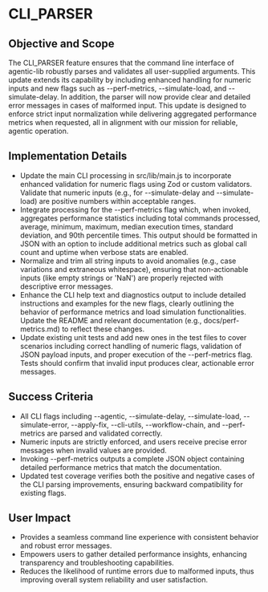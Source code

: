 # CLI_PARSER

## Objective and Scope
The CLI_PARSER feature ensures that the command line interface of agentic-lib robustly parses and validates all user-supplied arguments. This update extends its capability by including enhanced handling for numeric inputs and new flags such as --perf-metrics, --simulate-load, and --simulate-delay. In addition, the parser will now provide clear and detailed error messages in cases of malformed input. This update is designed to enforce strict input normalization while delivering aggregated performance metrics when requested, all in alignment with our mission for reliable, agentic operation.

## Implementation Details
- Update the main CLI processing in src/lib/main.js to incorporate enhanced validation for numeric flags using Zod or custom validators. Validate that numeric inputs (e.g., for --simulate-delay and --simulate-load) are positive numbers within acceptable ranges.
- Integrate processing for the --perf-metrics flag which, when invoked, aggregates performance statistics including total commands processed, average, minimum, maximum, median execution times, standard deviation, and 90th percentile times. This output should be formatted in JSON with an option to include additional metrics such as global call count and uptime when verbose stats are enabled.
- Normalize and trim all string inputs to avoid anomalies (e.g., case variations and extraneous whitespace), ensuring that non-actionable inputs (like empty strings or 'NaN') are properly rejected with descriptive error messages.
- Enhance the CLI help text and diagnostics output to include detailed instructions and examples for the new flags, clearly outlining the behavior of performance metrics and load simulation functionalities. Update the README and relevant documentation (e.g., docs/perf-metrics.md) to reflect these changes.
- Update existing unit tests and add new ones in the test files to cover scenarios including correct handling of numeric flags, validation of JSON payload inputs, and proper execution of the --perf-metrics flag. Tests should confirm that invalid input produces clear, actionable error messages.

## Success Criteria
- All CLI flags including --agentic, --simulate-delay, --simulate-load, --simulate-error, --apply-fix, --cli-utils, --workflow-chain, and --perf-metrics are parsed and validated correctly.
- Numeric inputs are strictly enforced, and users receive precise error messages when invalid values are provided.
- Invoking --perf-metrics outputs a complete JSON object containing detailed performance metrics that match the documentation.
- Updated test coverage verifies both the positive and negative cases of the CLI parsing improvements, ensuring backward compatibility for existing flags.

## User Impact
- Provides a seamless command line experience with consistent behavior and robust error messages.
- Empowers users to gather detailed performance insights, enhancing transparency and troubleshooting capabilities.
- Reduces the likelihood of runtime errors due to malformed inputs, thus improving overall system reliability and user satisfaction.